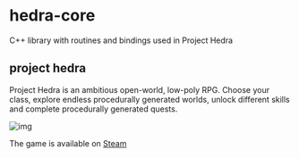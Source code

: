 # hedra-core
C++ library with routines and bindings used in Project Hedra

## project hedra
Project Hedra is an ambitious open-world, low-poly RPG. Choose your class, explore endless procedurally generated worlds, unlock different skills and complete procedurally generated quests.

![img](https://steamcdn-a.akamaihd.net/steam/apps/1009960/header.jpg?t=1567702656)

The game is available on [Steam](https://store.steampowered.com/app/1009960/Project_Hedra/)
